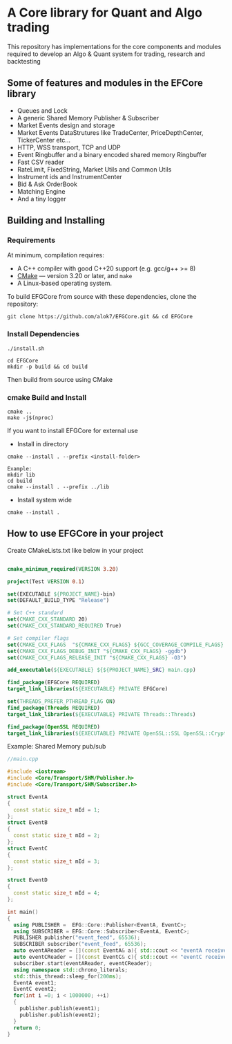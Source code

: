# A Core library for Quant and Algo trading 

This repository has implementations for the core components and modules required to develop an Algo & Quant system for trading, research and backtesting 

## Some of features and modules in the EFCore library
- Queues and Lock
- A generic Shared Memory Publisher & Subscriber 
- Market Events design and storage 
- Market Events DataStrutures like TradeCenter, PriceDepthCenter, TickerCenter etc...
- HTTP, WSS transport, TCP and UDP 
- Event Ringbuffer and a binary encoded shared memory Ringbuffer   
- Fast CSV reader 
- RateLimit, FixedString, Market Utils and Common Utils
- Instrument ids and InstrumentCenter 
- Bid & Ask OrderBook
- Matching Engine 
- And a tiny logger 


## Building and Installing
### Requirements
At minimum, compilation requires:
- A C++ compiler with good C++20 support (e.g. gcc/g++ >= 8)
- [CMake](https://cmake.org/) — version 3.20 or later, and ``make``
- A Linux-based operating system.

To build EFGCore from source with these dependencies, clone the repository:

```shell
git clone https://github.com/alok7/EFGCore.git && cd EFGCore
```
### Install Dependencies
```shell
./install.sh
```
```shell
cd EFGCore
mkdir -p build && cd build
```

Then build from source using CMake 
### cmake Build and Install
```shell
cmake .. 
make -j$(nproc)
```

If you want to install EFGCore for external use
- Install in directory

```shell
cmake --install . --prefix <install-folder>

Example:
mkdir lib
cd build
cmake --install . --prefix ../lib 
```

- Install system wide
```shell
cmake --install . 
```

## How to use EFGCore in your project 

Create CMakeLists.txt like below in your project

```cmake

cmake_minimum_required(VERSION 3.20)

project(Test VERSION 0.1)

set(EXECUTABLE ${PROJECT_NAME}-bin)
set(DEFAULT_BUILD_TYPE "Release")

# Set C++ standard
set(CMAKE_CXX_STANDARD 20)
set(CMAKE_CXX_STANDARD_REQUIRED True)

# Set compiler flags
set(CMAKE_CXX_FLAGS  "${CMAKE_CXX_FLAGS} ${GCC_COVERAGE_COMPILE_FLAGS} -fPIC")
set(CMAKE_CXX_FLAGS_DEBUG_INIT "${CMAKE_CXX_FLAGS} -ggdb")
set(CMAKE_CXX_FLAGS_RELEASE_INIT "${CMAKE_CXX_FLAGS} -O3")

add_executable(${EXECUTABLE} ${${PROJECT_NAME}_SRC} main.cpp)

find_package(EFGCore REQUIRED)
target_link_libraries(${EXECUTABLE} PRIVATE EFGCore)

set(THREADS_PREFER_PTHREAD_FLAG ON)
find_package(Threads REQUIRED)
target_link_libraries(${EXECUTABLE} PRIVATE Threads::Threads)

find_package(OpenSSL REQUIRED)
target_link_libraries(${EXECUTABLE} PRIVATE OpenSSL::SSL OpenSSL::Crypto)
```

Example: Shared Memory pub/sub


```cpp
//main.cpp

#include <iostream>
#include <Core/Transport/SHM/Publisher.h>
#include <Core/Transport/SHM/Subscriber.h>

struct EventA
{
  const static size_t mId = 1;
};
struct EventB
{
  const static size_t mId = 2;
};
struct EventC
{
  const static size_t mId = 3;
};

struct EventD
{
  const static size_t mId = 4;
};

int main()
{
  using PUBLISHER =  EFG::Core::Publisher<EventA, EventC>;	
  using SUBSCRIBER = EFG::Core::Subscriber<EventA, EventC>;	
  PUBLISHER publisher("event_feed", 65536); 
  SUBSCRIBER subscriber("event_feed", 65536); 
  auto eventAReader = [](const EventA& a){ std::cout << "eventA received from update channel, mId " <<  a.mId << std::endl;};
  auto eventCReader = [](const EventC& c){ std::cout << "eventC received from update channel, mId " <<  c.mId << std::endl;};
  subscriber.start(eventAReader, eventCReader);
  using namespace std::chrono_literals;
  std::this_thread::sleep_for(200ms);
  EventA event1;
  EventC event2;
  for(int i =0; i < 1000000; ++i)
  {
    publisher.publish(event1);
    publisher.publish(event2);
  }  
  return 0;
}

```



 
